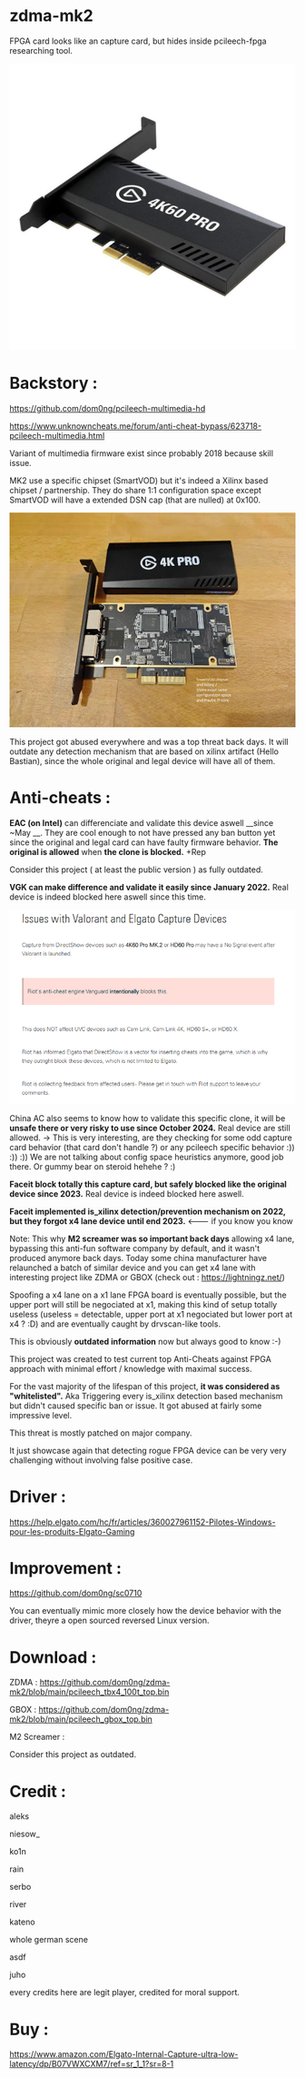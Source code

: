 # zdma-mk2
FPGA card looks like an capture card, but hides inside pcileech-fpga researching tool.

![screenshot](https://github.com/dom0ng/zdma-mk2/blob/main/4k60pro.jpg)

# Backstory :

https://github.com/dom0ng/pcileech-multimedia-hd

https://www.unknowncheats.me/forum/anti-cheat-bypass/623718-pcileech-multimedia.html

Variant of multimedia firmware exist since probably 2018 because skill issue.

MK2 use a specific chipset (SmartVOD) but it's indeed a Xilinx based chipset / partnership.
They do share 1:1 configuration space except SmartVOD will have a extended DSN cap (that are nulled) at 0x100.

![screenshot](https://github.com/dom0ng/zdma-mk2/blob/main/ithazdma.png)


This project got abused everywhere and was a top threat back days.
It will outdate any detection mechanism that are based on xilinx artifact (Hello Bastian), since the whole original and legal device will have all of them.


# Anti-cheats : 

__EAC (on Intel)__ can differenciate and validate this device aswell __since ~May __.
They are cool enough to not have pressed any ban button yet since the original and legal card can have faulty firmware behavior.
__The original is allowed__ when __the clone is blocked.__
+Rep

Consider this project ( at least the public version ) as fully outdated.

__VGK can make difference and validate it easily since January 2022.__
Real device is indeed blocked here aswell since this time.

![screenshot](https://github.com/dom0ng/zdma-mk2/blob/main/riotontop.PNG)

China AC also seems to know how to validate this specific clone, it will be __unsafe there or very risky to use since October 2024.__
Real device are still allowed. -> This is very interesting, are they checking for some odd capture card behavior (that card don't handle ?) or any pcileech specific behavior :)) :)) :)) We are not talking about config space heuristics anymore, good job there.
Or gummy bear on steroid hehehe ? :)

__Faceit block totally this capture card, but safely blocked like the original device since 2023.__
Real device is indeed blocked here aswell.


__Faceit implemented is_xilinx detection/prevention mechanism on 2022, but they forgot x4 lane device until end 2023.__ <--- if you know you know

Note: This why __M2 screamer was so important back days__ allowing x4 lane, bypassing this anti-fun software company by default, and it wasn't produced anymore back days. 
Today some china manufacturer have relaunched a batch of similar device and you can get x4 lane with interesting project like ZDMA or GBOX (check out : https://lightningz.net/)

Spoofing a x4 lane on a x1 lane FPGA board is eventually possible, but the upper port will still be negociated at x1, making this kind of setup totally useless (useless = detectable, upper port at x1 negociated but lower port at x4 ? :D) and are eventually caught by drvscan-like tools.

This is obviously __outdated information__ now but always good to know :-)

This project was created to test current top Anti-Cheats against FPGA approach with minimal effort / knowledge with maximal success.

For the vast majority of the lifespan of this project, __it was considered as "whitelisted".__
Aka Triggering every is_xilinx detection based mechanism but didn't caused specific ban or issue.
It got abused at fairly some impressive level.

This threat is mostly patched on major company.

It just showcase again that detecting rogue FPGA device can be very very challenging without involving false positive case.

# Driver :
https://help.elgato.com/hc/fr/articles/360027961152-Pilotes-Windows-pour-les-produits-Elgato-Gaming

# Improvement :
https://github.com/dom0ng/sc0710

You can eventually mimic more closely how the device behavior with the driver, theyre a open sourced reversed Linux version.

# Download :

ZDMA : https://github.com/dom0ng/zdma-mk2/blob/main/pcileech_tbx4_100t_top.bin

GBOX : https://github.com/dom0ng/zdma-mk2/blob/main/pcileech_gbox_top.bin

M2 Screamer : 

Consider this project as outdated.

# Credit :

aleks

niesow_

ko1n

rain

serbo

river

kateno

whole german scene

asdf

juho

every credits here are legit player, credited for moral support.

# Buy :

https://www.amazon.com/Elgato-Internal-Capture-ultra-low-latency/dp/B07VWXCXM7/ref=sr_1_1?sr=8-1
